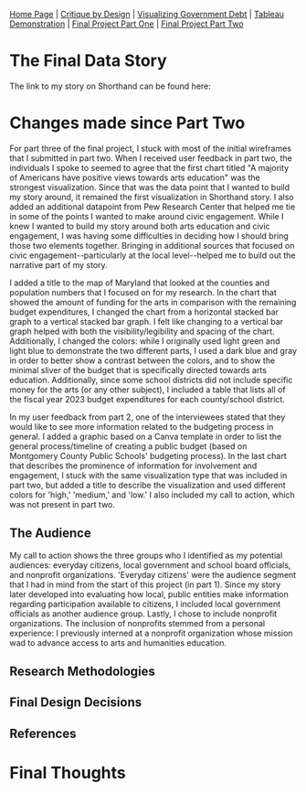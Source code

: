 [Home Page](/README.md) | [Critique by Design](/Critique.md) | [Visualizing Government Debt](/Governmentdebt.md) | [Tableau Demonstration](/Tableaudemo.md) | [Final Project Part One](/Final_partone.md) | [Final Project Part Two](/Final_parttwo.md)

# The Final Data Story
The link to my story on Shorthand can be found here: 

# Changes made since Part Two
For part three of the final project, I stuck with most of the initial wireframes that I submitted in part two. When I received user feedback in part two, the individuals I spoke to seemed to agree that the first chart titled "A majority of Americans have positive views towards arts education" was the strongest visualization. Since that was the data point that I wanted to build my story around, it remained the first visualization in Shorthand story. I also added an additional datapoint from Pew Research Center that helped me tie in some of the points I wanted to make around civic engagement. While I knew I wanted to build my story around both arts education and civic engagement, I was having some difficulties in deciding how I should bring those two elements together. Bringing in additional sources that focused on civic engagement--particularly at the local level--helped me to build out the narrative part of my story.

I added a title to the map of Maryland that looked at the counties and population numbers that I focused on for my research. In the chart that showed the amount of funding for the arts in comparison with the remaining budget expenditures, I changed the chart from a horizontal stacked bar graph to a vertical stacked bar graph. I felt like changing to a vertical bar graph helped with both the visibility/legibility and spacing of the chart. Additionally, I changed the colors: while I originally used light green and light blue to demonstrate the two different parts, I used a dark blue and gray in order to better show a contrast between the colors, and to show the minimal sliver of the budget that is specifically directed towards arts education. Additionally, since some school districts did not include specific money for the arts (or any other subject), I included a table that lists all of the fiscal year 2023 budget expenditures for each county/school district.

In my user feedback from part 2, one of the interviewees stated that they would like to see more information related to the budgeting process in general. I added a graphic based on a Canva template in order to list the general process/timeline of creating a public budget (based on Montgomery County Public Schools' budgeting process). In the last chart that describes the prominence of information for involvement and engagement, I stuck with the same visualization type that was included in part two, but added a title to describe the visualization and used different colors for 'high,' 'medium,' and 'low.' I also included my call to action, which was not present in part two. 

## The Audience
My call to action shows the three groups who I identified as my potential audiences: everyday citizens, local government and school board officials, and nonprofit organizations. 'Everyday citizens' were the audience segment that I had in mind from the start of this project (in part 1). Since my story later developed into evaluating how local, public entities make information regarding participation available to citizens, I included local government officials as another audience group. Lastly, I chose to include nonprofit organizations. The inclusion of nonprofits stemmed from a personal experience: I previously interned at a nonprofit organization whose mission wad to advance access to arts and humanities education. 
## Research Methodologies
## Final Design Decisions
## References

# Final Thoughts
